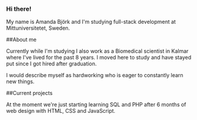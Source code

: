 ### Hi there!

My name is Amanda Björk and I'm studying full-stack development at Mittuniversitetet, Sweden.


##About me

Currently while I'm studying I also work as a Biomedical scientist in Kalmar where I've lived for the past 8 years. I moved here to study and have stayed put since I got hired after graduation.

I would describe myself as hardworking who is eager to constantly learn new things.


##Current projects

At the moment we're just starting learning SQL and PHP after 6 months of web design with HTML, CSS and JavaScript.

<!--
**abbelot/abbelot** is a ✨ _special_ ✨ repository because its `README.md` (this file) appears on your GitHub profile.

Here are some ideas to get you started:

- 🔭 I’m currently working on ...
- 🌱 I’m currently learning ...
- 👯 I’m looking to collaborate on ...
- 🤔 I’m looking for help with ...
- 💬 Ask me about ...
- 📫 How to reach me: ...
- 😄 Pronouns: ...
- ⚡ Fun fact: ...
-->

